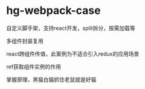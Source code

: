 # hg-webpack-case
自定义脚手架，支持react开发，split拆分，按需加载等

多组件封装复用

react跨组件传值，此案例为不适合引入redux的应用场景

ref获取组件实例的作用

掌握原理，黑猫白猫抓住老鼠就是好猫

